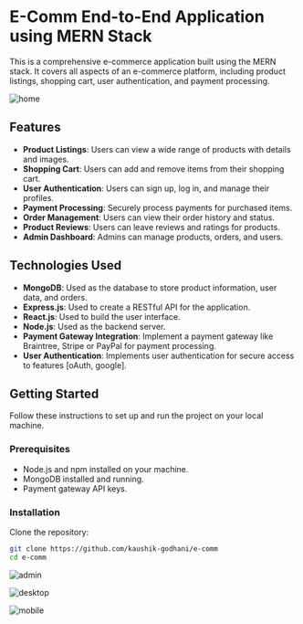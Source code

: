 # E-Comm End-to-End Application using MERN Stack

This is a comprehensive e-commerce application built using the MERN stack. It covers all aspects of an e-commerce platform, including product listings, shopping cart, user authentication, and payment processing.

![home](https://github.com/kaushik-godhani/e-comm/assets/68903480/57eb31bf-406c-4be0-93ec-05d3d807db8a)


## Features

- **Product Listings**: Users can view a wide range of products with details and images.
- **Shopping Cart**: Users can add and remove items from their shopping cart.
- **User Authentication**: Users can sign up, log in, and manage their profiles.
- **Payment Processing**: Securely process payments for purchased items.
- **Order Management**: Users can view their order history and status.
- **Product Reviews**: Users can leave reviews and ratings for products.
- **Admin Dashboard**: Admins can manage products, orders, and users.

## Technologies Used

- **MongoDB**: Used as the database to store product information, user data, and orders.
- **Express.js**: Used to create a RESTful API for the application.
- **React.js**: Used to build the user interface.
- **Node.js**: Used as the backend server.
- **Payment Gateway Integration**: Implement a payment gateway like Braintree, Stripe or PayPal for payment processing.
- **User Authentication**: Implements user authentication for secure access to features [oAuth, google].

## Getting Started

Follow these instructions to set up and run the project on your local machine.

### Prerequisites

- Node.js and npm installed on your machine.
- MongoDB installed and running.
- Payment gateway API keys.

### Installation

Clone the repository:

   ```bash
   git clone https://github.com/kaushik-godhani/e-comm
   cd e-comm
  ```



![admin](https://github.com/kaushik-godhani/e-comm/assets/68903480/c28ebb88-2a44-4df5-9109-ad059860cc95)



![desktop](https://github.com/kaushik-godhani/e-comm/assets/68903480/c3269498-6b94-4c06-93ac-3424561bc524)



![mobile](https://github.com/kaushik-godhani/e-comm/assets/68903480/d53f459e-3994-499a-a99d-f0001030b7e4)

